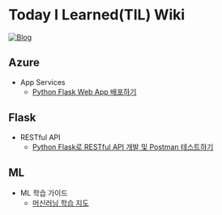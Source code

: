 # Today I Learned(TIL) Wiki
[![Blog](https://img.shields.io/badge/Blog-wooiljeong.github.io-dodgerblue.svg)](https://wooiljeong.github.io/)


## Azure
* App Services
  * [Python Flask Web App 배포하기](https://github.com/WooilJeong/TIL/blob/master/Azure/FlaskWebApp.md)


## Flask
* RESTful API
  * [Python Flask로 RESTful API 개발 및 Postman 테스트하기](https://github.com/WooilJeong/TIL/blob/master/Flask/FlaskBasic.md)


## ML
* ML 학습 가이드
  * [머신러닝 학습 지도]()
